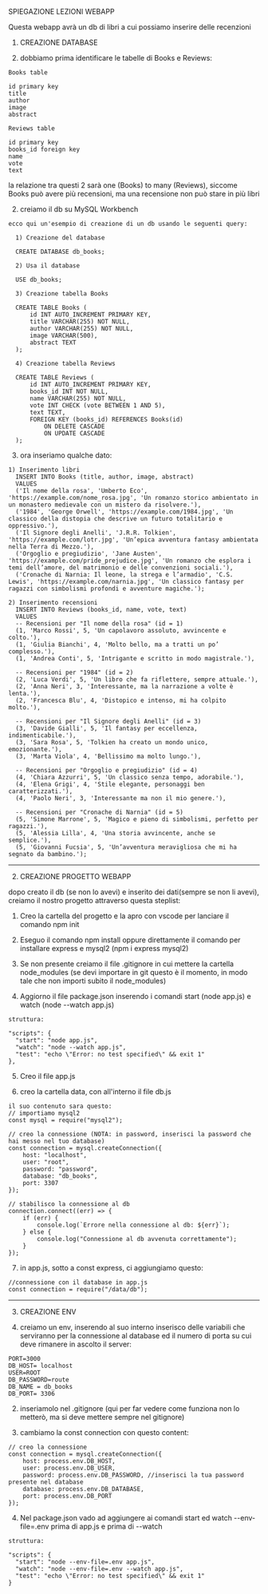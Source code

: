 SPIEGAZIONE LEZIONI WEBAPP

Questa webapp avrà un db di libri a cui possiamo inserire delle recenzioni

1) CREAZIONE DATABASE 

  1) dobbiamo prima identificare le tabelle di Books e Reviews:

    Books table

    id primary key
    title
    author
    image
    abstract

    Reviews table

    id primary key
    books_id foreign key
    name
    vote
    text

  la relazione tra questi 2 sarà one (Books) to many (Reviews), siccome Books può avere più recensioni, ma una recensione non può stare in più libri

  2) creiamo il db su MySQL Workbench

    ecco qui un'esempio di creazione di un db usando le seguenti query:

      1) Creazione del database

      CREATE DATABASE db_books;

      2) Usa il database

      USE db_books;

      3) Creazione tabella Books

      CREATE TABLE Books (
          id INT AUTO_INCREMENT PRIMARY KEY,
          title VARCHAR(255) NOT NULL,
          author VARCHAR(255) NOT NULL,
          image VARCHAR(500),
          abstract TEXT
      );

      4) Creazione tabella Reviews

      CREATE TABLE Reviews (
          id INT AUTO_INCREMENT PRIMARY KEY,
          books_id INT NOT NULL,
          name VARCHAR(255) NOT NULL,
          vote INT CHECK (vote BETWEEN 1 AND 5),
          text TEXT,
          FOREIGN KEY (books_id) REFERENCES Books(id)
              ON DELETE CASCADE
              ON UPDATE CASCADE
      );

  3) ora inseriamo qualche dato:

    1) Inserimento libri
      INSERT INTO Books (title, author, image, abstract)
      VALUES
      ('Il nome della rosa', 'Umberto Eco', 'https://example.com/nome_rosa.jpg', 'Un romanzo storico ambientato in un monastero medievale con un mistero da risolvere.'),
      ('1984', 'George Orwell', 'https://example.com/1984.jpg', 'Un classico della distopia che descrive un futuro totalitario e oppressivo.'),
      ('Il Signore degli Anelli', 'J.R.R. Tolkien', 'https://example.com/lotr.jpg', 'Un’epica avventura fantasy ambientata nella Terra di Mezzo.'),
      ('Orgoglio e pregiudizio', 'Jane Austen', 'https://example.com/pride_prejudice.jpg', 'Un romanzo che esplora i temi dell’amore, del matrimonio e delle convenzioni sociali.'),
      ('Cronache di Narnia: Il leone, la strega e l’armadio', 'C.S. Lewis', 'https://example.com/narnia.jpg', 'Un classico fantasy per ragazzi con simbolismi profondi e avventure magiche.');

    2) Inserimento recensioni
      INSERT INTO Reviews (books_id, name, vote, text)
      VALUES
      -- Recensioni per "Il nome della rosa" (id = 1)
      (1, 'Marco Rossi', 5, 'Un capolavoro assoluto, avvincente e colto.'),
      (1, 'Giulia Bianchi', 4, 'Molto bello, ma a tratti un po’ complesso.'),
      (1, 'Andrea Conti', 5, 'Intrigante e scritto in modo magistrale.'),

      -- Recensioni per "1984" (id = 2)
      (2, 'Luca Verdi', 5, 'Un libro che fa riflettere, sempre attuale.'),
      (2, 'Anna Neri', 3, 'Interessante, ma la narrazione a volte è lenta.'),
      (2, 'Francesca Blu', 4, 'Distopico e intenso, mi ha colpito molto.'),

      -- Recensioni per "Il Signore degli Anelli" (id = 3)
      (3, 'Davide Gialli', 5, 'Il fantasy per eccellenza, indimenticabile.'),
      (3, 'Sara Rosa', 5, 'Tolkien ha creato un mondo unico, emozionante.'),
      (3, 'Marta Viola', 4, 'Bellissimo ma molto lungo.'),

      -- Recensioni per "Orgoglio e pregiudizio" (id = 4)
      (4, 'Chiara Azzurri', 5, 'Un classico senza tempo, adorabile.'),
      (4, 'Elena Grigi', 4, 'Stile elegante, personaggi ben caratterizzati.'),
      (4, 'Paolo Neri', 3, 'Interessante ma non il mio genere.'),

      -- Recensioni per "Cronache di Narnia" (id = 5)
      (5, 'Simone Marrone', 5, 'Magico e pieno di simbolismi, perfetto per ragazzi.'),
      (5, 'Alessia Lilla', 4, 'Una storia avvincente, anche se semplice.'),
      (5, 'Giovanni Fucsia', 5, 'Un’avventura meravigliosa che mi ha segnato da bambino.');

____________________________________________________________

2) CREAZIONE PROGETTO WEBAPP

  dopo creato il db (se non lo avevi) e inserito dei dati(sempre se non li avevi), creiamo il nostro progetto attraverso questa steplist:

  1) Creo la cartella del progetto e la apro con vscode per lanciare il comando npm init

  2) Eseguo il comando npm install oppure direttamente il comando per installare express e mysql2 (npm i express mysql2)

  3) Se non presente creiamo il file .gitignore in cui mettere la cartella node_modules (se devi importare in git questo è il momento, in modo tale che non importi subito il node_modules)

  4) Aggiorno il file package.json inserendo i comandi start (node app.js) e watch (node --watch app.js)

    struttura:

    "scripts": {
      "start": "node app.js",
      "watch": "node --watch app.js",
      "test": "echo \"Error: no test specified\" && exit 1"
    },

  5) Creo il file app.js

  6) creo la cartella data, con all'interno il file db.js

    il suo contenuto sara questo:
    // importiamo mysql2
    const mysql = require("mysql2");

    // creo la connessione (NOTA: in password, inserisci la password che hai messo nel tuo database)
    const connection = mysql.createConnection({
        host: "localhost",
        user: "root",
        password: "password", 
        database: "db_books",
        port: 3307
    });

    // stabilisco la connessione al db
    connection.connect((err) => {
        if (err) {
            console.log(`Errore nella connessione al db: ${err}`);
        } else {
            console.log("Connessione al db avvenuta correttamente");
        }
    });

  7) in app.js, sotto a const express, ci aggiungiamo questo:

    //connessione con il database in app.js
    const connection = require("/data/db");

________________________________________________________________

3) CREAZIONE ENV

  1) creiamo un env, inserendo al suo interno inserisco delle variabili che serviranno per la connessione al database ed il numero di porta su cui deve rimanere in ascolto il server:

    PORT=3000
    DB_HOST= localhost
    USER=ROOT
    DB_PASSWORD=route
    DB_NAME = db_books
    DB_PORT= 3306

  2) inseriamolo nel .gitignore (qui per far vedere come funziona non lo metterò, ma si deve mettere sempre nel gitignore)

  3) cambiamo la const connection con questo content:

    // creo la connessione
    const connection = mysql.createConnection({
        host: process.env.DB_HOST,
        user: process.env.DB_USER,
        password: process.env.DB_PASSWORD, //inserisci la tua password presente nel database
        database: process.env.DB_DATABASE,
        port: process.env.DB_PORT
    });

  4) Nel package.json vado ad aggiungere ai comandi start ed watch --env-file=.env prima di app.js e prima di --watch

    struttura:

    "scripts": {
      "start": "node --env-file=.env app.js",
      "watch": "node --env-file=.env --watch app.js",
      "test": "echo \"Error: no test specified\" && exit 1"
    }


  
